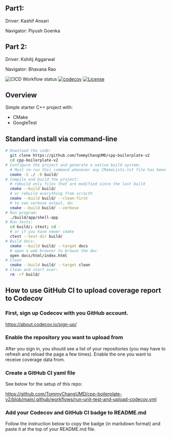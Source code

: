 ## Part1:

Driver: Kashif Ansari

Navigator: Piyush Goenka

## Part 2:

 Driver: Kshitij Aggarwal

 Navigator: Bhavana Rao

![CICD Workflow status](https://github.com/kshitijaggarwal8/ENPM700-Acme-PID-Controller/actions/workflows/run-unit-test-and-upload-codecov.yml/badge.svg) [![codecov](https://codecov.io/gh/TommyChangUMD/cpp-boilerplate-v2/branch/main/graph/badge.svg)](https://codecov.io/gh/TommyChangUMD/cpp-boilerplate-v2) [![License](https://img.shields.io/badge/license-MIT-blue.svg)](LICENSE)

## Overview

Simple starter C++ project with:

- CMake
- GoogleTest

## Standard install via command-line
```bash
# Download the code:
  git clone https://github.com/TommyChangUMD/cpp-boilerplate-v2
  cd cpp-boilerplate-v2
# Configure the project and generate a native build system:
  # Must re-run this command whenever any CMakeLists.txt file has been changed.
  cmake -S ./ -B build/
# Compile and build the project:
  # rebuild only files that are modified since the last build
  cmake --build build/
  # or rebuild everything from scracth
  cmake --build build/ --clean-first
  # to see verbose output, do:
  cmake --build build/ --verbose
# Run program:
  ./build/app/shell-app
# Run tests:
  cd build/; ctest; cd -
  # or if you have newer cmake
  ctest --test-dir build/
# Build docs:
  cmake --build build/ --target docs
  # open a web browser to browse the doc
  open docs/html/index.html
# Clean
  cmake --build build/ --target clean
# Clean and start over:
  rm -rf build/
```


## How to use GitHub CI to upload coverage report to Codecov

### First, sign up Codecov with you GitHub account.

  https://about.codecov.io/sign-up/

### Enable the repository you want to upload from

After you sign in, you should see a list of your repositories (you may
have to refresh and reload the page a few times). Enable the one you
want to receive coverage data from.

### Create a GitHub CI yaml file

See below for the setup of this repo:

https://github.com/TommyChangUMD/cpp-boilerplate-v2/blob/main/.github/workflows/run-unit-test-and-upload-codecov.yml

### Add your Codecov and GitHub CI badge to README.md

Follow the instruction below to copy the badge (in markdown format)
and paste it at the top of your README.md file.
